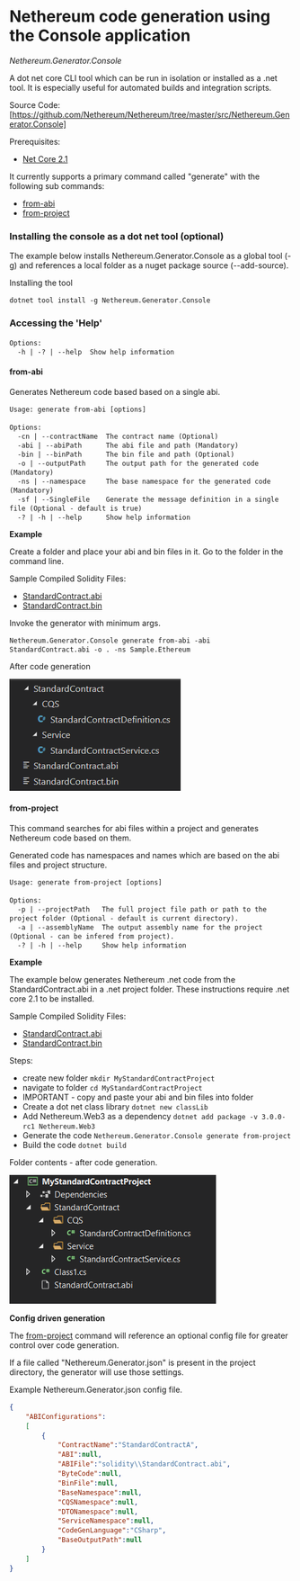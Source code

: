 # Nethereum code generation using the Console application

*Nethereum.Generator.Console*

A dot net core CLI tool which can be run in isolation or installed as a .net tool. It is especially useful for automated builds and integration scripts.

Source Code: [https://github.com/Nethereum/Nethereum/tree/master/src/Nethereum.Generator.Console]

Prerequisites:
* [Net Core 2.1](https://www.microsoft.com/net/download)

It currently supports a primary command called "generate" with the following sub commands:

* [from-abi](#from-abi)
* [from-project](#from-project)

### Installing the console as a dot net tool (optional)

The example below installs Nethereum.Generator.Console as a global tool (-g) and references a local folder as a nuget package source (--add-source).

Installing the tool 
```
dotnet tool install -g Nethereum.Generator.Console
```

### Accessing the 'Help'

```
Options:
  -h | -? | --help  Show help information
```

#### from-abi

Generates Nethereum code based based on a single abi.

```
Usage: generate from-abi [options]

Options:
  -cn | --contractName  The contract name (Optional)
  -abi | --abiPath      The abi file and path (Mandatory)
  -bin | --binPath      The bin file and path (Optional)
  -o | --outputPath     The output path for the generated code (Mandatory)
  -ns | --namespace     The base namespace for the generated code (Mandatory)
  -sf | --SingleFile    Generate the message definition in a single file (Optional - default is true)
  -? | -h | --help      Show help information
```

**Example**

Create a folder and place your abi and bin files in it.  Go to the folder in the command line.

Sample Compiled Solidity Files:
* [StandardContract.abi](sample-contracts/StandardContract.abi)
* [StandardContract.bin](sample-contracts/StandardContract.bin)

Invoke the generator with minimum args.
```
Nethereum.Generator.Console generate from-abi -abi StandardContract.abi -o . -ns Sample.Ethereum
```

After code generation

![Folder Contents - after code generation](screenshots/from-abi-folder-contents-after.PNG "Folder Contents - after code generation")

#### from-project

This command searches for abi files within a project and generates Nethereum code based on them.

Generated code has namespaces and names which are based on the abi files and project structure.

```
Usage: generate from-project [options]

Options:
  -p | --projectPath   The full project file path or path to the project folder (Optional - default is current directory).
  -a | --assemblyName  The output assembly name for the project (Optional - can be infered from project).
  -? | -h | --help     Show help information

```

**Example**

The example below generates Nethereum .net code from the StandardContract.abi in a .net project folder.
These instructions require .net core 2.1 to be installed.

Sample Compiled Solidity Files:
* [StandardContract.abi](sample-contracts/StandardContract.abi)
* [StandardContract.bin](sample-contracts/StandardContract.bin)

Steps:
- create new folder  ``` mkdir MyStandardContractProject ```
- navigate to folder ``` cd MyStandardContractProject ```
- IMPORTANT - copy and paste your abi and bin files into folder
- Create a dot net class library ``` dotnet new classLib ```
- Add Nethereum.Web3 as a dependency ``` dotnet add package -v 3.0.0-rc1 Nethereum.Web3 ```
- Generate the code ``` Nethereum.Generator.Console generate from-project ```
- Build the code ``` dotnet build ```

Folder contents - after code generation.

![Folder Contents - after code generation](screenshots/from-project-folder-contents-after-0.PNG "Folder Contents - after code generation")

**Config driven generation**

The [from-project](#from-project) command will reference an optional config file for greater control over code generation.

If a file called "Nethereum.Generator.json" is present in the project directory, the generator will use those settings.

Example Nethereum.Generator.json config file.
``` json
{
	"ABIConfigurations":
	[
		{
			"ContractName":"StandardContractA",
			"ABI":null,
			"ABIFile":"solidity\\StandardContract.abi",
			"ByteCode":null,
			"BinFile":null,
			"BaseNamespace":null,
			"CQSNamespace":null,
			"DTONamespace":null,
			"ServiceNamespace":null,
			"CodeGenLanguage":"CSharp",
			"BaseOutputPath":null
		}
	]
}
```
